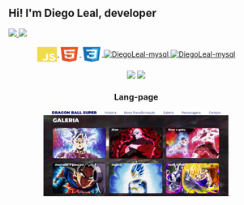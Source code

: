 ## Hi! I'm Diego Leal, developer

<div  >
  <a href="https://github.com/Diegoleal225">
  <img height="150em" src="https://github-readme-stats.vercel.app/api?username=Diegoleal225&show_icons=true&theme=dark&include_all_commits=true&count_private=true"/>
  <img height="150em" src="https://github-readme-stats.vercel.app/api/top-langs/?username=Diegoleal225&layout=compact&langs_count=7&theme=dark"/>
</div>
<div   style="display: inline_block" align="center"><br>
  <img align="center" alt="DiegoLeal-Js" height="30" width="40"  src="https://raw.githubusercontent.com/devicons/devicon/master/icons/javascript/javascript-plain.svg" target="_blank">
  <img align="center" alt="DiegoLeal-HTML" height="30" width="40" src="https://raw.githubusercontent.com/devicons/devicon/master/icons/html5/html5-original.svg" target="_blank">
  <img align="center" alt="DiegoLeal-CSS" height="30" width="40" src="https://raw.githubusercontent.com/devicons/devicon/master/icons/css3/css3-original.svg" target="_blank">
  <img align="center" alt="DiegoLeal-mysql" height="30" width="40" src="https://img.shields.io/badge/Oracle-F80000?style=for-the-badge&logo=Oracle&logoColor=white" target="_blank">
  <img align="center" alt="DiegoLeal-mysql" height="30" width="40" src="https://img.shields.io/badge/MySQL-005C84?style=for-the-badge&logo=mysql&logoColor=white" target="_blank">
</div>
<br>   
  <div align="center">
  <a href="https://www.linkedin.com/in/di%C3%AAgo-leal-02505a23a"> <img height="30" align:"center" src="https://img.shields.io/badge/LinkedIn-0077B5?style=for-the-badge&logo=linkedin&logoColor=white" target="_blank"></a>  
  <a href="https://api.whatsapp.com/send/?phone=77981338523&text&type=phone_number&app_absent=0" target="_blank"><img height="30"     align:"center" src="https://img.shields.io/badge/WhatsApp-25D366?style=for-the-badge&logo=whatsapp&logoColor=white" target="_blank"></a>
  </div>
  <div align="center">  
    <h3> Lang-page</h3>
    <a href="https://diegoleal225.github.io/Diegoleal225/lang-page/lang.html"><img  align="center" alt="lang-page" height="170em" width"170em" src="https://github.com/Diegoleal225/Diegoleal225/blob/main/lang-page/assets/img/Screenshot_1.png?raw=true" target="_blank"></a> 
     
  </div>
